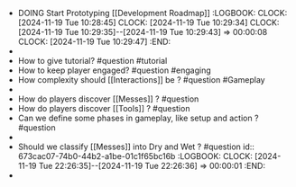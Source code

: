 - DOING Start Prototyping [[Development Roadmap]]
  :LOGBOOK:
  CLOCK: [2024-11-19 Tue 10:28:45]
  CLOCK: [2024-11-19 Tue 10:29:34]
  CLOCK: [2024-11-19 Tue 10:29:35]--[2024-11-19 Tue 10:29:43] =>  00:00:08
  CLOCK: [2024-11-19 Tue 10:29:47]
  :END:
-
- How to give tutorial? #question #tutorial
- How to keep player engaged? #question #engaging
- How complexity should [[Interactions]] be ? #question #Gameplay
-
- How do players discover [[Messes]] ? #question
- How do players discover [[Tools]] ? #question
- Can we define some phases in gameplay, like setup and action ? #question
-
- Should we classify [[Messes]] into Dry and Wet ? #question
  id:: 673cac07-74b0-44b2-a1be-01c1f65bc16b
  :LOGBOOK:
  CLOCK: [2024-11-19 Tue 22:26:35]--[2024-11-19 Tue 22:26:36] =>  00:00:01
  :END:
-